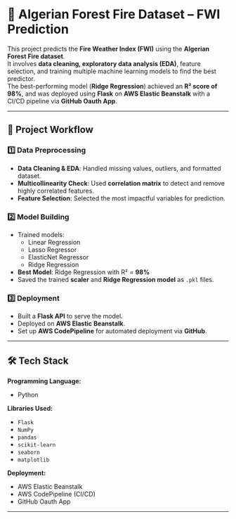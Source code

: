 # 🌲 Algerian Forest Fire Dataset – FWI Prediction

This project predicts the **Fire Weather Index (FWI)** using the **Algerian Forest Fire dataset**.  
It involves **data cleaning, exploratory data analysis (EDA)**, feature selection, and training multiple machine learning models to find the best predictor.  
The best-performing model (**Ridge Regression**) achieved an **R² score of 98%**, and was deployed using **Flask** on **AWS Elastic Beanstalk** with a CI/CD pipeline via **GitHub Oauth App**.

---

## 📌 Project Workflow

### 1️⃣ Data Preprocessing
- **Data Cleaning & EDA**: Handled missing values, outliers, and formatted dataset.
- **Multicollinearity Check**: Used **correlation matrix** to detect and remove highly correlated features.
- **Feature Selection**: Selected the most impactful variables for prediction.

### 2️⃣ Model Building
- Trained models:
  - Linear Regression
  - Lasso Regressor
  - ElasticNet Regressor
  - Ridge Regression
- **Best Model**: Ridge Regression with R² = **98%**
- Saved the trained **scaler** and **Ridge Regression model** as `.pkl` files.

### 3️⃣ Deployment
- Built a **Flask API** to serve the model.
- Deployed on **AWS Elastic Beanstalk**.
- Set up **AWS CodePipeline** for automated deployment via **GitHub**.

---

## 🛠 Tech Stack

**Programming Language:**  
- Python

**Libraries Used:**
- `Flask`
- `NumPy`
- `pandas`
- `scikit-learn`
- `seaborn`
- `matplotlib`

**Deployment:**
- AWS Elastic Beanstalk
- AWS CodePipeline (CI/CD)
- GitHub Oauth App

---

